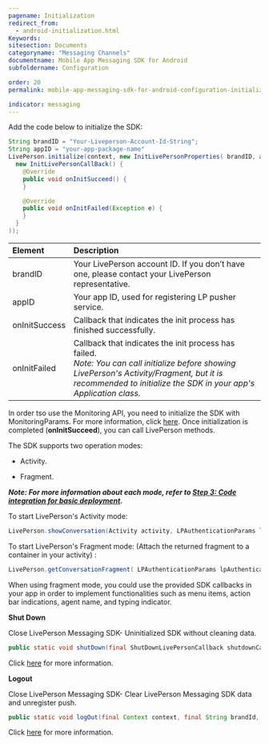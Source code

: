 ```yaml
---
pagename: Initialization
redirect_from:
  - android-initialization.html
Keywords:
sitesection: Documents
categoryname: "Messaging Channels"
documentname: Mobile App Messaging SDK for Android
subfoldername: Configuration

order: 20
permalink: mobile-app-messaging-sdk-for-android-configuration-initialization.html

indicator: messaging
---
```


Add the code below to initialize the SDK:

```java
String brandID = "Your-Liveperson-Account-Id-String";
String appID = "your-app-package-name"
LivePerson.initialize(context, new InitLivePersonProperties( brandID, appID,
  new InitLivePersonCallBack() {
    @Override
    public void onInitSucceed() {
    }

    @Override
    public void onInitFailed(Exception e) {
    }
  }
));
```

| Element | Description |
| :--- | :--- |
| brandID | Your LivePerson account ID. If you don’t have one, please contact your LivePerson representative. |
| appID | Your app ID, used for registering LP pusher service. |
| onInitSuccess | Callback that indicates the init process has finished successfully. |
| onInitFailed | Callback that indicates the init process has failed. <br> *Note: You can call initialize before showing LivePerson's Activity/Fragment, but it is recommended to initialize the SDK in your app's Application class.* |

<div class="important">
In order tso use the Monitoring API, you need to initialize the SDK with MonitoringParams. For more information, click <a href="android-quickstart-manual.html#step-4-optional-initialization-with-monitoring-params">here</a>. Once initialization is completed (<b>onInitSucceed</b>), you can call LivePerson methods.
</div>

The SDK supports two operation modes:

* Activity.

* Fragment.

_**Note: For more information about each mode, refer to [Step 3: Code integration for basic deployment](android-quickstart.html#step-3-code-integration-for-basic-deployment).**_

To start LivePerson's Activity mode:

```java
LivePerson.showConversation(Activity activity, LPAuthenticationParams lpAuthenticationParams, ConversationViewParams params‎);
```

To start LivePerson's Fragment mode: (Attach the returned fragment to a container in your activity) :

```java
LivePerson.getConversationFragment( LPAuthenticationParams lpAuthenticationParams, ConversationViewParams params‎);
```

When using fragment mode, you could use the provided SDK callbacks in your app in order to implement functionalities such as menu items, action bar indications, agent name, and typing indicator.


**Shut Down**

Close LivePerson Messaging SDK- Uninitialized SDK without cleaning data.

```java
public static void shutDown(final ShutDownLivePersonCallback shutdownCallback)
```

Click [here](android-shutdown.html) for more information.

**Logout**

Close LivePerson Messaging SDK- Clear LivePerson Messaging SDK data and unregister push.

```java
public static void logOut(final Context context, final String brandId, final String appId, final LogoutLivePersonCallback logoutCallback)
```

Click [here](android-logout.html) for more information.
